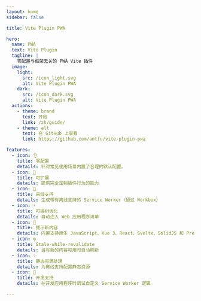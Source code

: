 ```yaml
---
layout: home
sidebar: false

title: Vite Plugin PWA

hero:
  name: PWA
  text: Vite Plugin
  tagline: |
    零配置与框架无关的 PWA Vite 插件
  image:
    light:
      src: /icon_light.svg
      alt: Vite Plugin PWA
    dark:
      src: /icon_dark.svg
      alt: Vite Plugin PWA
  actions:
    - theme: brand
      text: 开始
      link: /zh/guide/
    - theme: alt
      text: 在 GitHub 上查看
      link: https://github.com/antfu/vite-plugin-pwa

features:
  - icon: 👌
    title: 零配置
    details: 针对常见使用场景内置了合理的默认配置。
  - icon: 🔩
    title: 可扩展
    details: 提供完全定制插件行为的能力
  - icon: 🔌
    title: 离线支持
    details: 生成带有离线支持的 Service Worker（通过 Workbox）
  - icon: ⚡
    title: 可摇树优化
    details: 自动注入 Web 应用程序清单
  - icon: 💬
    title: 提示新内容
    details: 内置支持原生 JavaScript、Vue 3、React、Svelte、SolidJS 和 Preact
  - icon: ⚙️
    title: Stale-while-revalidate
    details: 当有新的内容可用时自动刷新
  - icon: ✨
    title: 静态资源处理
    details: 为离线支持配置静态资源
  - icon: 🐞
    title: 开发支持
    details: 在开发应用程序时调试自定义 Service Worker 逻辑

---
```

